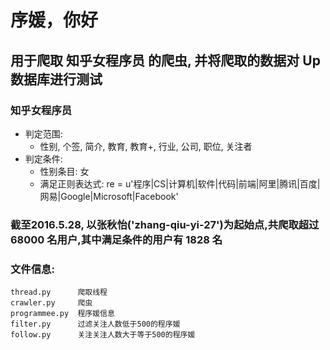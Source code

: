 # 序媛，你好

## 用于爬取 知乎女程序员 的爬虫, 并将爬取的数据对 Up 数据库进行测试

### 知乎女程序员
- 判定范围:
	+ 性别, 个签, 简介, 教育, 教育+, 行业, 公司, 职位, 关注者
- 判定条件:
	+ 性别条目: 女
	+ 满足正则表达式: re = u'程序|CS|计算机|软件|代码|前端|阿里|腾讯|百度|网易|Google|Microsoft|Facebook'


### 截至2016.5.28, 以张秋怡('zhang-qiu-yi-27')为起始点,共爬取超过 68000 名用户,其中满足条件的用户有 1828 名

### 文件信息:
	thread.py      爬取线程
	crawler.py     爬虫
	programmee.py  程序媛信息
	filter.py      过滤关注人数低于500的程序媛
	follow.py      关注关注人数大于等于500的程序媛
